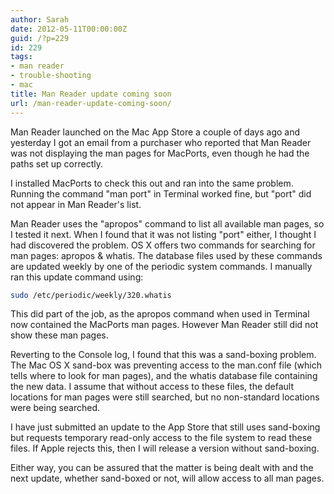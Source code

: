 ```yaml
---
author: Sarah
date: 2012-05-11T00:00:00Z
guid: /?p=229
id: 229
tags:
- man reader
- trouble-shooting
- mac
title: Man Reader update coming soon
url: /man-reader-update-coming-soon/
---
```


Man Reader launched on the Mac App Store a couple of days ago and yesterday I
got an email from a purchaser who reported that Man Reader was not displaying
the man pages for MacPorts, even though he had the paths set up correctly.

I installed MacPorts to check this out and ran into the same problem. Running
the command "man port" in Terminal worked fine, but "port" did not appear in Man
Reader's list.

Man Reader uses the "apropos" command to list all available man pages, so I
tested it next. When I found that it was not listing "port" either, I thought I
had discovered the problem. OS X offers two commands for searching for man
pages: apropos & whatis. The database files used by these commands are updated
weekly by one of the periodic system commands. I manually ran this update
command using:

```bash
sudo /etc/periodic/weekly/320.whatis
```

This did part of the job, as the apropos command when used in Terminal now
contained the MacPorts man pages. However Man Reader still did not show these
man pages.

Reverting to the Console log, I found that this was a sand-boxing problem. The
Mac OS X sand-box was preventing access to the man.conf file (which tells where
to look for man pages), and the whatis database file containing the new data. I
assume that without access to these files, the default locations for man pages
were still searched, but no non-standard locations were being searched.

I have just submitted an update to the App Store that still uses sand-boxing but
requests temporary read-only access to the file system to read these files. If
Apple rejects this, then I will release a version without sand-boxing.

Either way, you can be assured that the matter is being dealt with and the next
update, whether sand-boxed or not, will allow access to all man pages.
